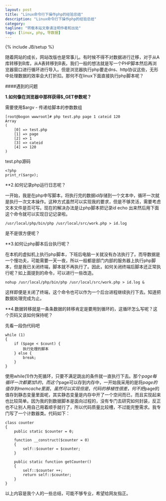 ```yaml
---
layout: post
title: "Linux命令行下操作php的经验总结"
description: "Linux命令行下操作php的经验总结"
category: 
tagline: "转载本站文章请注明作者和出处"
tags: [linux, php, 导数据]
---
```

{% include JB/setup %}

随着网站的成长，网站改版也是常事儿。有时候不得不对数据进行迁移，对于从A库转移到B库，从A表转移到B表。我们一般的想法就是写一个PHP脚本然后再浏览器窗口进行循环进行导入。但是浏览器执行php要走dns、http协议这些，无形中处理数据的效率会大打折扣。那何不在linux下面直接执行php脚本呢？

####遇到的问题

**1.如何像在浏览器中那样获得$_GET参数呢？**

需要使用$argv - 传递给脚本的参数数组

    [root@bogon wwwroot]# php test.php page 1 cateid 120
    Array
    (
        [0] => test.php
        [1] => page
        [2] => 1
        [3] => cateid
        [4] => 120
    )

test.php源码

    <?php
    print_r($argv);
    
**2.如何记录php运行日志呢？

一开始，我是在php中写脚本，将执行完的数据id存储到一个文本中，循环一次就是执行一次文本操作。这种方式虽然可以实现我的要求，但是不够灵活，需要考虑文本文件是否可写。现在的解决办法是让php脚本把记录id echo 出来然后用下面这个命令就可以实现日记记录啦。

    /usr/local/php/bin/php /usr/local/src/work.php > id.log

是不是很方便呢？

**3.如何让php脚本后台执行呢？

在本机的虚拟机上执行php脚本，下班后电脑一关就没有办法执行了。而导数据是一个慢功夫，可能需要一天一夜，所以一般都是部门内部的服务器上执行php脚本，但是我已关闭终端，脚本就不再执行了。因此，如何关闭终端后脚本还正常执行呢？如上面提到的命令，可以进行一些改造。

    nohup /usr/local/php/bin/php /usr/local/src/work.php > id.log &
    
这样即便是关闭了终端，这个命令也可以作为一个后台进程继续执行下去。知道把数据处理完成为止。

**4.数据转移就是一条条数据的转移肯定是要用到循环的，这循环怎么写呢？这个页码又该如何保持呢？

先看一段伪代码吧

    while (1)
    {
        if ($page < $count) {
            执行处理的脚本
        } else {
            break;
        }
    }
    
使用while(1)作为死循环，只要不满足跳出的条件就一直执行下去。那个$page每循环一次都要加1的，而这个$page可以存到内存中，一开始我采用的是将$page的值存到memcache里面，虽然可以实现但是，代码的移植性很差，何不把$page的值存到静态变量里面呢，其实静态变量是内存中开了一个空间而已，而且实现起来也比较简单。因为我的到数据脚本是面向过程的，没有专门去研究如何封装，反正也不让别人用自己用着顺手就行了，所以代码质量比较槽，不过能完整需求。我专门写了一个计数器类。代码如下：

    class counter
    {
        public static $counter = 0;
        
        function __construct($counter = 0)
        {
            self::$counter = $counter;
        }
        
        public static function getCounter()
        {
            self::$counter ++;
            return self::$counter;
        }
    }
    
以上内容是我个人的一些总结，可能不够专业，希望给网友指正。